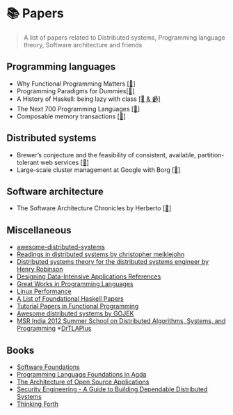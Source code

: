 # 📚 Papers 
> A list of papers related to Distributed systems, Programming language theory, Software architecture and friends

## Programming languages 
* Why Functional Programming Matters [[📄]](https://www.cs.kent.ac.uk/people/staff/dat/miranda/whyfp90.pdf)
* Programming Paradigms for Dummies[[📄]](https://www.info.ucl.ac.be/~pvr/VanRoyChapter.pdf)
* A History of Haskell: being lazy with class [[📄 & 📹]](https://www.microsoft.com/en-us/research/publication/a-history-of-haskell-being-lazy-with-class/)
* The Next 700 Programming Languages [[📄]](https://www.cs.cmu.edu/~crary/819-f09/Landin66.pdf)
* Composable memory transactions [[📄]](https://www.microsoft.com/en-us/research/publication/composable-memory-transactions/)

## Distributed systems
* Brewer’s conjecture and the feasibility of consistent, available, partition-tolerant web services [[📄]](https://users.ece.cmu.edu/~adrian/731-sp04/readings/GL-cap.pdf)
* Large-scale cluster management at Google with Borg [[📄]](https://storage.googleapis.com/pub-tools-public-publication-data/pdf/43438.pdf)


## Software architecture
* The Software Architecture Chronicles by Herberto [[🔗]](https://herbertograca.com/2017/07/03/the-software-architecture-chronicles/)

## Miscellaneous 
* [awesome-distributed-systems](https://github.com/theanalyst/awesome-distributed-systems)
* [Readings in distributed systems by christopher meiklejohn](http://christophermeiklejohn.com/distributed/systems/2013/07/12/readings-in-distributed-systems.html)
* [Distributed systems theory for the distributed systems engineer by Henry Robinson](http://www.the-paper-trail.org/post/2014-08-09-distributed-systems-theory-for-the-distributed-systems-engineer/)
* [Designing Data-Intensive Applications References](https://github.com/ept/ddia-references)
* [Great Works in Programming Languages](http://www.cis.upenn.edu/~bcpierce/courses/670Fall04/GreatWorksInPL.shtml)
* [Linux Performance](http://www.brendangregg.com/linuxperf.html)
* [A List of Foundational Haskell Papers](https://github.com/cohomolo-gy/haskell-resources)
* [Tutorial Papers in Functional Programming](http://www.cse.chalmers.se/~rjmh/tutorials.html)
* [Awesome distributed systems by GOJEK](https://github.com/gojektech/awesome-distributed-systems)
* [MSR India 2012 Summer School on Distributed Algorithms, Systems, and Programming](https://www.microsoft.com/en-us/research/event/msr-india-2012-summer-school-on-distributed-algorithms-systems-and-programming/?from=http%3A%2F%2Fresearch.microsoft.com%2Fen-us%2Fevents%2Fmsri2012summerschool%2F)
*[DrTLAPlus](https://github.com/tlaplus/DrTLAPlus)

## Books
* [Software Foundations](https://softwarefoundations.cis.upenn.edu/current/index.html)
* [Programming Language Foundations in Agda](https://plfa.github.io/)
* [The Architecture of Open Source Applications](http://aosabook.org/en/index.html)
* [Security Engineering - A Guide to Building
Dependable Distributed Systems](https://www.cl.cam.ac.uk/~rja14/book.html)
* [Thinking Forth](http://thinking-forth.sourceforge.net/)
